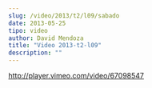 ```yaml
---
slug: /video/2013/t2/l09/sabado
date: 2013-05-25
tipo: video
author: David Mendoza
title: "Video 2013-t2-l09"
description: ""
---
```


http://player.vimeo.com/video/67098547

